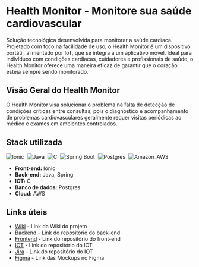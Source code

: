 # Health Monitor - Monitore sua saúde cardiovascular

Solução tecnológica desenvolvida para monitorar a saúde cardíaca. Projetado com foco na facilidade de uso, o Health Monitor é um dispositivo portátil, alimentado por IoT, que se integra a um aplicativo móvel. Ideal para indivíduos com condições cardíacas, cuidadores e profissionais de saúde, o Health Monitor oferece uma maneira eficaz de garantir que o coração esteja sempre sendo monitorado.

## Visão Geral do Health Monitor

O Health Monitor visa solucionar o problema na falta de detecção de condições críticas entre consultas, pois o diagnóstico e acompanhamento de problemas cardiovasculares geralmente requer visitas periódicas ao médico e exames em ambientes controlados.

## Stack utilizada
![Ionic](https://img.shields.io/badge/Ionic-3880FF?style=for-the-badge&logo=ionic&logoColor=white)&nbsp;
![Java](https://img.shields.io/badge/Java-ED8B00?style=for-the-badge&logo=java&logoColor=white)&nbsp;
![C](https://img.shields.io/badge/C-00599C?style=for-the-badge&logo=c&logoColor=white)&nbsp;
![Spring Boot](https://img.shields.io/badge/Spring-6DB33F?style=for-the-badge&logo=spring&logoColor=white)&nbsp;
![Postgres](https://img.shields.io/badge/PostgreSQL-316192?style=for-the-badge&logo=postgresql&logoColor=white)&nbsp;
![Amazon_AWS](https://img.shields.io/badge/Amazon_AWS-FF9900?style=for-the-badge&logo=amazonaws&logoColor=white)&nbsp;

* **Front-end:** Ionic
* **Back-end:** Java, Spring
* **IOT:** C
* **Banco de dados:** Postgres 
* **Cloud:** AWS

## Links úteis
- [Wiki](https://github.com/Gabriel7fs/health-monitor/wiki/Health-Monitor-‐-Solução-para-o-Monitoramento-Cardíaco) - Link da Wiki do projeto
- [Backend](https://github.com/Gabriel7fs/backend-health-monitor) - Link do repositório do back-end
- [Frontend](https://github.com/Gabriel7fs/frontend-health-monitor) - Link do repositório do front-end
- [IOT](https://github.com/Gabriel7fs/health-monitor-iot) - Link do repositório do IOT
- [Jira](https://gabrielfs86.atlassian.net/jira/software/projects/PHM/boards/2?atlOrigin=eyJpIjoiZDUxNzczNzk5OThlNDM2ZWIzZTMzNjQyNzExOTU3MjYiLCJwIjoiaiJ9) - Link do repositório do IOT
- [Figma](https://www.figma.com/proto/SRugCUC42ZkaDxU8i3bWDz/Health-Monitor?node-id=0-1&t=SfVAw0eg87TpCmve-1) - Link das Mockups no Figma
